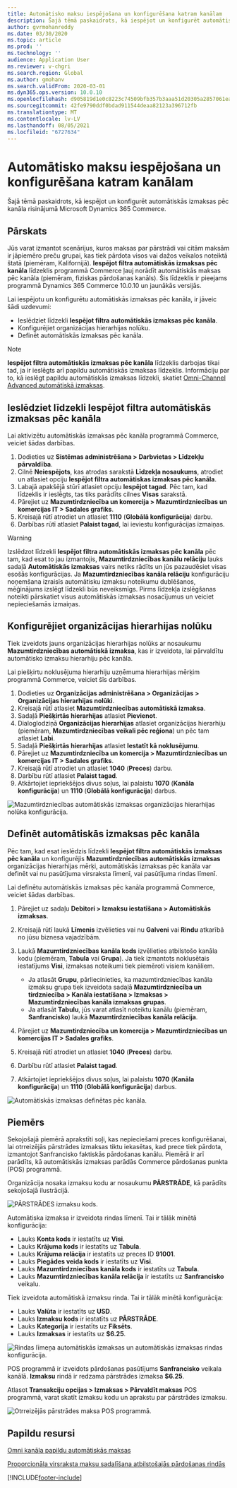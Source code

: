 ```yaml
---
title: Automātisko maksu iespējošana un konfigurēšana katram kanālam
description: Šajā tēmā paskaidrots, kā iespējot un konfigurēt automātiskās izmaksas pēc kanāla risinājumā Microsoft Dynamics 365 Commerce.
author: gvrmohanreddy
ms.date: 03/30/2020
ms.topic: article
ms.prod: ''
ms.technology: ''
audience: Application User
ms.reviewer: v-chgri
ms.search.region: Global
ms.author: gmohanv
ms.search.validFrom: 2020-03-01
ms.dyn365.ops.version: 10.0.10
ms.openlocfilehash: d905819d1e0c8223c74509bfb357b3aaa51d20305a2857061eadb0b0ff8f6b9b
ms.sourcegitcommit: 42fe9790ddf0bdad911544deaa82123a396712fb
ms.translationtype: MT
ms.contentlocale: lv-LV
ms.lasthandoff: 08/05/2021
ms.locfileid: "6727634"
---
```

# <a name="enable-and-configure-auto-charges-by-channel"></a>Automātisko maksu iespējošana un konfigurēšana katram kanālam

Šajā tēmā paskaidrots, kā iespējot un konfigurēt automātiskās izmaksas pēc kanāla risinājumā Microsoft Dynamics 365 Commerce.

## <a name="overview"></a>Pārskats

Jūs varat izmantot scenārijus, kuros maksas par pārstrādi vai citām maksām ir jāpiemēro preču grupai, kas tiek pārdota visos vai dažos veikalos noteiktā štatā (piemēram, Kalifornijā). **Iespējot filtra automātiskās izmaksas pēc kanāla** līdzeklis programmā Commerce ļauj norādīt automātiskās maksas pēc kanāla (piemēram, fiziskas pārdošanas kanāls). Šis līdzeklis ir pieejams programmā Dynamics 365 Commerce 10.0.10 un jaunākās versijās.

Lai iespējotu un konfigurētu automātiskās izmaksas pēc kanāla, ir jāveic šādi uzdevumi:

- Ieslēdziet līdzekli **Iespējot filtra automātiskās izmaksas pēc kanāla**.
- Konfigurējiet organizācijas hierarhijas nolūku.
- Definēt automātiskās izmaksas pēc kanāla.

> [!NOTE]
> **Iespējot filtra automātiskās izmaksas pēc kanāla** līdzeklis darbojas tikai tad, ja ir ieslēgts arī papildu automātiskās izmaksas līdzeklis. Informāciju par to, kā ieslēgt papildu automātiskās izmaksas līdzekli, skatiet [Omni-Channel Advanced automātiskā izmaksas](omni-auto-charges.md).

## <a name="turn-on-the-enable-filter-auto-charges-by-channel-feature"></a>Ieslēdziet līdzekli Iespējot filtra automātiskās izmaksas pēc kanāla

Lai aktivizētu automātiskās izmaksas pēc kanāla programmā Commerce, veiciet šādas darbības.

1. Dodieties uz **Sistēmas administrēšana \> Darbvietas \> Līdzekļu pārvaldība**.
1. Cilnē **Neiespējots**, kas atrodas sarakstā **Līdzekļa nosaukums**, atrodiet un atlasiet opciju **Iespējot filtra automātiskas izmaksas pēc kanāla**.
1. Labajā apakšējā stūrī atlasiet opciju **Iespējot tagad**. Pēc tam, kad līdzeklis ir ieslēgts, tas tiks parādīts cilnes **Visas** sarakstā.
1. Pārejiet uz **Mazumtirdzniecība un komercija \> Mazumtirdzniecības un komercijas IT \> Sadales grafiks**.
1. Kreisajā rūtī atrodiet un atlasiet **1110** (**Globālā konfigurācija**) darbu.
1. Darbības rūtī atlasiet **Palaist tagad**, lai ieviestu konfigurācijas izmaiņas.

> [!WARNING]
> Izslēdzot līdzekli **Iespējot filtra automātiskās izmaksas pēc kanāla** pēc tam, kad esat to jau izmantojis, **Mazumtirdzniecības kanālu relāciju** lauks sadaļā **Automātiskās izmaksas** vairs netiks rādīts un jūs pazaudēsiet visas esošās konfigurācijas. Ja **Mazumtirdzniecības kanāla relāciju** konfigurāciju noņemšana izraisīs automātisku izmaksu noteikumu dublēšanos, mēģinājums izslēgt līdzekli būs neveiksmīgs. Pirms līdzekļa izslēgšanas noteikti pārskatiet visus automātiskās izmaksas nosacījumus un veiciet nepieciešamās izmaiņas.

## <a name="configure-the-organization-hierarchy-purpose"></a>Konfigurējiet organizācijas hierarhijas nolūku

Tiek izveidots jauns organizācijas hierarhijas nolūks ar nosaukumu **Mazumtirdzniecības automātiskā izmaksa**, kas ir izveidota, lai pārvaldītu automātisko izmaksu hierarhiju pēc kanāla.

Lai piešķirtu noklusējuma hierarhiju uzņēmuma hierarhijas mērķim programmā Commerce, veiciet šīs darbības.
        
1. Dodieties uz **Organizācijas administrēšana \> Organizācijas \> Organizācijas hierarhijas nolūki**.
1. Kreisajā rūtī atlasiet **Mazumtirdzniecības automātiskā izmaksa**.
1. Sadaļā **Piešķirtās hierarhijas** atlasiet **Pievienot**.
1. Dialoglodziņā **Organizācijas hierarhijas** atlasiet organizācijas hierarhiju (piemēram, **Mazumtirdzniecības veikali pēc reģiona**) un pēc tam atlasiet **Labi**.
1. Sadaļā **Piešķirtās hierarhijas** atlasiet **Iestatīt kā noklusējumu**.
1. Pārejiet uz **Mazumtirdzniecība un komercija \> Mazumtirdzniecības un komercijas IT \> Sadales grafiks**.
1. Kreisajā rūtī atrodiet un atlasiet **1040** (**Preces**) darbu.
1. Darbību rūtī atlasiet **Palaist tagad**.
1. Atkārtojiet iepriekšējos divus soļus, lai palaistu **1070** (**Kanāla konfigurācija**) un **1110** (**Globālā konfigurācija**) darbus.

![Mazumtirdzniecības automātiskās izmaksas organizācijas hierarhijas nolūka konfigurācija.](media/Auto-charges-org-hierarchy-purpose.png)

## <a name="define-auto-charges-by-channel"></a>Definēt automātiskās izmaksas pēc kanāla

Pēc tam, kad esat ieslēdzis līdzekli **Iespējot filtra automātiskās izmaksas pēc kanāla** un konfigurējis **Mazumtirdzniecības automātiskās izmaksas** organizācijas hierarhijas mērķi, automātiskās izmaksas pēc kanāla var definēt vai nu pasūtījuma virsraksta līmenī, vai pasūtījuma rindas līmenī.

Lai definētu automātiskās izmaksas pēc kanāla programmā Commerce, veiciet šādas darbības.

1. Pārejiet uz sadaļu **Debitori \> Izmaksu iestatīšana \> Automātiskās izmaksas**.
1. Kreisajā rūtī laukā **Līmenis** izvēlieties vai nu **Galveni** vai **Rindu** atkarībā no jūsu biznesa vajadzībām.
1. Laukā **Mazumtirdzniecības kanāla kods** izvēlieties atbilstošo kanāla kodu (piemēram, **Tabula** vai **Grupa**). Ja tiek izmantots noklusētais iestatījums **Visi**, izmaksas noteikumi tiek piemēroti visiem kanāliem.

    - Ja atlasāt **Grupu**, pārliecinieties, ka mazumtirdzniecības kanāla izmaksu grupa tiek izveidota sadaļā **Mazumtirdzniecība un tirdzniecība \> Kanāla iestatīšana \> Izmaksas \> Mazumtirdzniecības kanāla izmaksas grupas**.
    - Ja atlasāt **Tabulu**, jūs varat atlasīt noteiktu kanālu (piemēram, **Sanfrancisko**) laukā **Mazumtirdzniecības kanāla relācija**.

1. Pārejiet uz **Mazumtirdzniecība un komercija \> Mazumtirdzniecības un komercijas IT \> Sadales grafiks**.
1. Kreisajā rūtī atrodiet un atlasiet **1040** (**Preces**) darbu.
1. Darbību rūtī atlasiet **Palaist tagad**.
1. Atkārtojiet iepriekšējos divus soļus, lai palaistu **1070** (**Kanāla konfigurācija**) un **1110** (**Globālā konfigurācija**) darbus.
    
![Automātiskās izmaksas definētas pēc kanāla.](media/Auto-charges-line-charge-by-channel.png)

## <a name="example-scenario"></a>Piemērs

Sekojošajā piemērā aprakstīti soļi, kas nepieciešami preces konfigurēšanai, lai otrreizējās pārstrādes izmaksas tiktu iekasētas, kad prece tiek pārdota, izmantojot Sanfrancisko faktiskās pārdošanas kanālu. Piemērā ir arī parādīts, kā automātiskās izmaksas parādās Commerce pārdošanas punkta (POS) programmā.

Organizācija nosaka izmaksu kodu ar nosaukumu **PĀRSTRĀDE**, kā parādīts sekojošajā ilustrācijā.

![PĀRSTRĀDES izmaksu kods.](media/Auto-charges-charge-code.png)

Automātiska izmaksa ir izveidota rindas līmenī. Tai ir tālāk minētā konfigurācija:

- Lauks **Konta kods** ir iestatīts uz **Visi**.
- Lauks **Krājuma kods** ir iestatīts uz **Tabula**.
- Lauks **Krājuma relācija** ir iestatīts uz preces ID **91001**.
- Lauks **Piegādes veida kods** ir iestatīts uz **Visi**.
- Lauks **Mazumtirdzniecības kanāla kods** ir iestatīts uz **Tabula**.
- Lauks **Mazumtirdzniecības kanāla relācija** ir iestatīts uz **Sanfrancisko** veikalu.

Tiek izveidota automātiskā izmaksu rinda. Tai ir tālāk minētā konfigurācija:

- Lauks **Valūta** ir iestatīts uz **USD**.
- Lauks **Izmaksu kods** ir iestatīts uz **PĀRSTRĀDE**.
- Lauks **Kategorija** ir iestatīts uz **Fiksēts**.
- Lauks **Izmaksas** ir iestatīts uz **$6.25**.

![Rindas līmeņa automātiskās izmaksas un automātiskās izmaksas rindas konfigurācija.](media/Auto-charges-recyclingfee-line-fee.png)

POS programmā ir izveidots pārdošanas pasūtījums **Sanfrancisko** veikala kanālā. **Izmaksu** rindā ir redzama pārstrādes izmaksa **$6.25**.

Atlasot **Transakciju opcijas \> Izmaksas \> Pārvaldīt maksas** POS programmā, varat skatīt izmaksu kodu un aprakstu par pārstrādes izmaksu.

![Otrreizējās pārstrādes maksa POS programmā.](media/pos-auto-charges-recyclingfee-line-fee.png)

## <a name="additional-resources"></a>Papildu resursi

[Omni kanāla papildu automātiskās maksas](omni-auto-charges.md)

[Proporcionāla virsraksta maksu sadalīšana atbilstošajās pārdošanas rindās](pro-rate-charges-matching-lines.md)


[!INCLUDE[footer-include](../includes/footer-banner.md)]